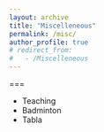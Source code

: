```yaml
---
layout: archive
title: "Miscelleneous"
permalink: /misc/
author_profile: true
# redirect_from:
#   - /Miscelleneous
---
```


===
+ Teaching
+ Badminton
+ Tabla
